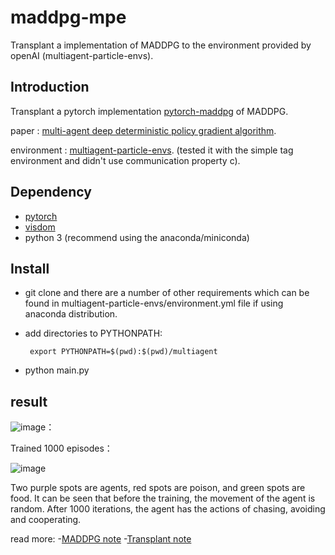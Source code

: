 # maddpg-mpe
Transplant a implementation of MADDPG to the environment provided by openAI (multiagent-particle-envs).

## Introduction

Transplant a pytorch implementation [pytorch-maddpg](https://github.com/xuehy/pytorch-maddpg]) of MADDPG.

paper : [multi-agent deep deterministic policy gradient algorithm](https://arxiv.org/abs/1706.02275).

environment : [multiagent-particle-envs](https://github.com/openai/multiagent-particle-envs). 
(tested it with the simple tag environment and didn't use communication property c).


## Dependency

- [pytorch](https://github.com/pytorch/pytorch)
- [visdom](https://github.com/facebookresearch/visdom)
- python 3 (recommend using the anaconda/miniconda)

## Install

- git clone and there are a number of other requirements which can be found in multiagent-particle-envs/environment.yml file if using anaconda distribution.
- add directories to PYTHONPATH: 
      
       export PYTHONPATH=$(pwd):$(pwd)/multiagent
- python main.py

## result

![image](https://github.com/yexme/maddpg-mpe/blob/master/picture/Waterworld_beforTrain.gif)：


Trained 1000 episodes：

![image](https://github.com/yexme/maddpg-mpe/blob/master/picture/Waterworld_Trained.gif)

Two purple spots are agents, red spots are poison, and green spots are food. It can be seen that before the training, the movement of the agent is random. After 1000 iterations, the agent has the actions of chasing, avoiding and cooperating.

read more:
-[MADDPG note](https://zhuanlan.zhihu.com/p/30527842)
-[Transplant note](https://zhuanlan.zhihu.com/p/31175608)




